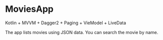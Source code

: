 # MoviesApp

Kotlin + MVVM + Dagger2 + Paging + VieModel + LiveData

The app lists movies using JSON data. You can search the movie by name.
